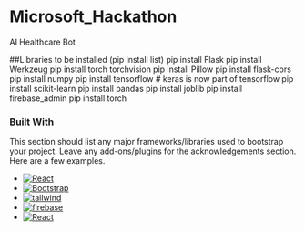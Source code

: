 # Microsoft_Hackathon
AI Healthcare Bot 

##Libraries to be installed (pip install list)
pip install Flask
pip install Werkzeug
pip install torch torchvision
pip install Pillow
pip install flask-cors
pip install numpy
pip install tensorflow # keras is now part of tensorflow
pip install scikit-learn
pip install pandas
pip install joblib
pip install firebase_admin
pip install torch

### Built With

This section should list any major frameworks/libraries used to bootstrap your project. Leave any add-ons/plugins for the acknowledgements section. Here are a few examples.

* [![React][React.js]][React-url]
* [![Bootstrap][Bootstrap.com]][Bootstrap-url]
* [![tailwind][tailwind.cs]][React-url]
* [![firebase][firebase.db]][firebase-url]
* [![React][React.js]][React-url]




[React.js]: https://img.shields.io/badge/React-20232A?style=for-the-badge&logo=react&logoColor=61DAFB
[React-url]: https://reactjs.org/
[Bootstrap.com]: https://img.shields.io/badge/Bootstrap-563D7C?style=for-the-badge&logo=bootstrap&logoColor=white
[Bootstrap-url]: https://getbootstrap.com
[tailwind.cs]: https://img.shields.io/badge/tailwindcss-0F172A?&logo=tailwindcss
[tailwind-url]: https://tailwindcss.com/
[firebase.db]: https://img.shields.io/badge/firebase-ffca28?style=for-the-badge&logo=firebase&logoColor=black
[firebase-url]: https://firebase.google.com/
